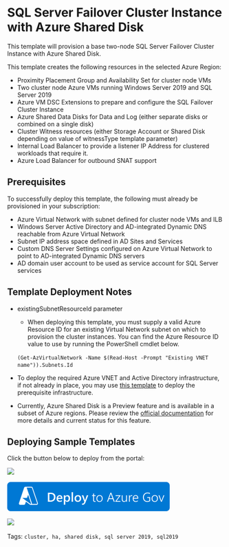 ﻿# SQL Server Failover Cluster Instance with Azure Shared Disk
This template will provision a base two-node SQL Server Failover Cluster Instance with Azure Shared Disk.

This template creates the following resources in the selected Azure Region:

+	Proximity Placement Group and Availability Set for cluster node VMs
+   Two cluster node Azure VMs running Windows Server 2019 and SQL Server 2019
+   Azure VM DSC Extensions to prepare and configure the SQL Failover Cluster Instance
+   Azure Shared Data Disks for Data and Log (either separate disks or combined on a single disk)
+   Cluster Witness resources (either Storage Account or Shared Disk depending on value of witnessType template parameter)
+   Internal Load Balancer to provide a listener IP Address for clustered workloads that require it.
+   Azure Load Balancer for outbound SNAT support

## Prerequisites

To successfully deploy this template, the following must already be provisioned in your subscription:

+   Azure Virtual Network with subnet defined for cluster node VMs and ILB
+   Windows Server Active Directory and AD-integrated Dynamic DNS reachable from Azure Virtual Network
+   Subnet IP address space defined in AD Sites and Services
+   Custom DNS Server Settings configured on Azure Virtual Network to point to AD-integrated Dynamic DNS servers
+   AD domain user account to be used as service account for SQL Server services

## Template Deployment Notes

+ existingSubnetResourceId parameter
    + When deploying this template, you must supply a valid Azure Resource ID for an existing Virtual Network subnet on which to provision the cluster instances.  You can find the Azure Resource ID value to use by running the PowerShell cmdlet below.

    `(Get-AzVirtualNetwork -Name $(Read-Host -Prompt "Existing VNET name")).Subnets.Id`

+ To deploy the required Azure VNET and Active Directory infrastructure, if not already in place, you may use <a href="https://github.com/Azure/azure-quickstart-templates/tree/master/application-workloads/active-directory/active-directory-new-domain-ha-2-dc-zones">this template</a> to deploy the prerequisite infrastructure. 

+   Currently, Azure Shared Disk is a Preview feature and is available in a subset of Azure regions. Please review the <a href="https://docs.microsoft.com/en-us/azure/virtual-machines/windows/disks-shared-enable">official documentation</a> for more details and current status for this feature.

## Deploying Sample Templates

Click the button below to deploy from the portal:

<a href="https://portal.azure.com/#create/Microsoft.Template/uri/https%3A%2F%2Fraw.githubusercontent.com%2Frobotechredmond%2F301-shared-disk-sqlfci%2Fmaster%2Fazuredeploy.json" target="_blank">
    <img src="http://azuredeploy.net/deploybutton.png"/>
</a>

[![Deploy To Azure US Gov](https://raw.githubusercontent.com/Azure/azure-quickstart-templates/master/1-CONTRIBUTION-GUIDE/images/deploytoazuregov.svg?sanitize=true)](https://portal.azure.us/#create/Microsoft.Template/uri/https%3A%2F%2Fraw.githubusercontent.com%2Fmalikfai%2Fsqlcluster%2Fmain%2Fsqlfci%2Fazuredeploy.json)

<a href="http://armviz.io/#/?load=https%3A%2F%2Fraw.githubusercontent.com%2Frobotechredmond%2F301-shared-disk-sqlfci%2Fmaster%2Fazuredeploy.json" target="_blank">
    <img src="http://armviz.io/visualizebutton.png"/>
</a>

Tags: ``cluster, ha, shared disk, sql server 2019, sql2019``

